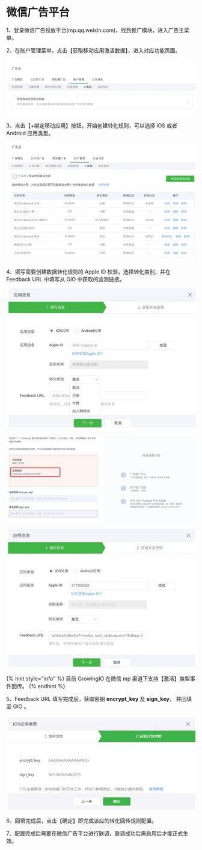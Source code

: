 # 微信广告平台

1、登录微信广告投放平台\(mp.qq.weixin.com\)，找到推广模块，进入广告主菜单。

2、在账户管理菜单，点击【获取移动应用激活数据】，进入对应功能页面。

![](../../.gitbook/assets/image%20%28358%29.png)

3、点击【+绑定移动应用】按钮，开始创建转化规则，可以选择 iOS 或者 Android 应用类型。

![](../../.gitbook/assets/image%20%28265%29.png)

4、填写需要创建数据转化规则的 Apple ID 校验，选择转化类别，并在 Feedback URL 中填写从 GIO 中获取的监测链接。

![](../../.gitbook/assets/image%20%2869%29.png)

![](../../.gitbook/assets/image%20%284%29.png)

![](../../.gitbook/assets/image%20%28190%29.png)

{% hint style="info" %}
目前 GrowingIO 在微信 mp 渠道下支持【激活】类型事件回传。
{% endhint %}

5、Feedback URL 填写完成后，获取密钥 **encrypt\_key** 及 **sign\_key**， 并回填至 GIO 。

![](../../.gitbook/assets/image%20%2890%29.png)

6、回填完成后，点击【确定】即完成该应的转化回传规则配置。

7、配置完成后需要在微信广告平台进行联调，联调成功后需启用后才能正式生效。

